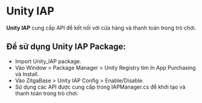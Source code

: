 # Unity IAP
 **Unity IAP** cung cấp API để kết nối với cửa hàng và thanh toán trong trò chơi.
## Để sử dụng Unity IAP Package:

- Import Unity_IAP package.
- Vào Window > Package Manager > Unity Registry tìm In App Purchasing và Install.
- Vào ZitgaBase > Unity IAP Config > Enable/Disable.
- Sử dụng các API được cung cấp trong IAPManager.cs để khởi tạo và thanh toán trong trò chơi.

